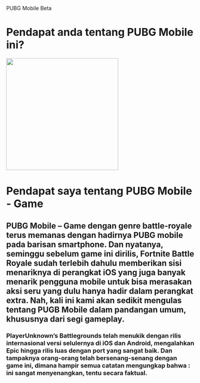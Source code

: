 <!DOCTYPE html>
<html>
  <head>
  <title>Pendapat tentang</title>
	<meta charset="utf-8">
	<link rel="icon" type="img/jpg" href="https://chaibisket.com/wp-content/uploads/2018/06/PUDG.jpg">
	</head>	
	<head>PUBG Mobile Beta</head>
	<h1>Pendapat anda tentang PUBG Mobile ini?</h1>
	<img src="https://img.gurugamer.com/2020/05/06/ki-tu-dac-biet-pubg-mobile-2020-cach-viet-ra-sao-1e23.jpg" width="300px">
<h1>Pendapat saya tentang PUBG Mobile - Game</h1>
<h2>PUBG Mobile – Game dengan genre battle-royale terus memanas dengan hadirnya PUBG mobile pada barisan smartphone. Dan nyatanya, seminggu sebelum game ini dirilis, Fortnite Battle Royale sudah terlebih dahulu memberikan sisi menariknya di perangkat iOS yang juga banyak menarik pengguna mobile untuk bisa merasakan aksi seru yang dulu hanya hadir dalam perangkat extra. Nah, kali ini kami akan sedikit mengulas tentang PUGB Mobile dalam pandangan umum, khususnya dari segi gameplay.</h2>
<h3>PlayerUnknown’s Battlegrounds telah menukik dengan rilis internasional versi selulernya di iOS dan Android, mengalahkan Epic hingga rilis luas dengan port yang sangat baik. Dan tampaknya orang-orang telah bersenang-senang dengan game ini, dimana hampir semua catatan mengungkap bahwa : ini sangat menyenangkan, tentu secara faktual.</h3>
</html>
